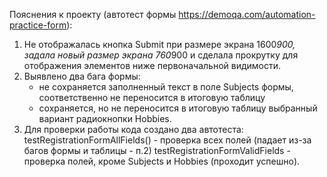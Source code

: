 Пояснения к проекту (автотест формы https://demoqa.com/automation-practice-form): 

 1. Не отображалась кнопка Submit при размере экрана 1600*900, задала новый размер экрана 760*900 и сделала прокрутку для отображения элементов ниже первоначальной видимости.
 2. Выявлено два бага формы:
    - не сохраняется заполненный текст в поле Subjects формы, соответственно не переносится в итоговую таблицу
    - сохраняется, но не переносится в итоговую таблицу выбранный вариант радиокнопки Hobbies.
 3. Для проверки работы кода создано два автотеста:
    testRegistrationFormAllFields() - проверка всех полей (падает из-за багов формы и таблицы - п.2)
    testRegistrationFormValidFields - проверка полей, кроме Subjects и Hobbies (проходит успешно).
